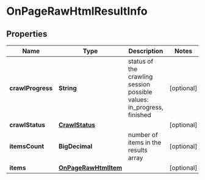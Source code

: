 

# OnPageRawHtmlResultInfo


## Properties

| Name | Type | Description | Notes |
|------------ | ------------- | ------------- | -------------|
|**crawlProgress** | **String** | status of the crawling session possible values: in_progress, finished |  [optional] |
|**crawlStatus** | [**CrawlStatus**](CrawlStatus.md) |  |  [optional] |
|**itemsCount** | **BigDecimal** | number of items in the results array |  [optional] |
|**items** | [**OnPageRawHtmlItem**](OnPageRawHtmlItem.md) |  |  [optional] |



